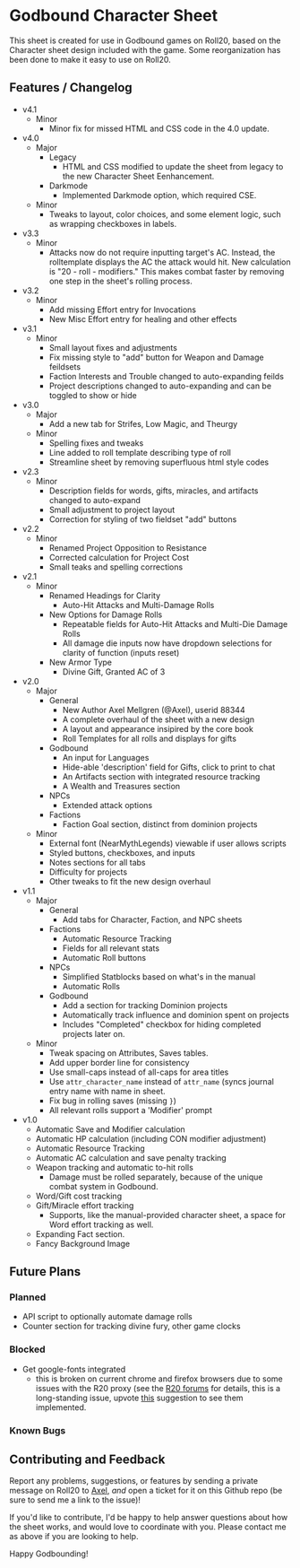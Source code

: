 # Godbound Character Sheet

This sheet is created for use in Godbound games on Roll20, based on the Character sheet design included with the game. Some reorganization has been done to make it easy to use on Roll20.

## Features / Changelog

- v4.1
  - Minor
    * Minor fix for missed HTML and CSS code in the 4.0 update.
- v4.0
  - Major
    - Legacy
      * HTML and CSS modified to update the sheet from legacy to the new Character Sheet Eenhancement.
	- Darkmode
	  * Implemented Darkmode option, which required CSE.
  - Minor
    * Tweaks to layout, color choices, and some element logic, such as wrapping checkboxes in labels.
- v3.3
  - Minor
    * Attacks now do not require inputting target's AC. Instead, the rolltemplate displays the AC the attack would hit. New calculation is "20 - roll - modifiers." This makes combat faster by removing one step in the sheet's rolling process.
- v3.2
  - Minor
    * Add missing Effort entry for Invocations
    * New Misc Effort entry for healing and other effects
- v3.1
  - Minor
    * Small layout fixes and adjustments
    * Fix missing style to "add" button for Weapon and Damage feildsets
    * Faction Interests and Trouble changed to auto-expanding feilds
    * Project descriptions changed to auto-expanding  and can be toggled to show or hide
- v3.0
  - Major
    * Add a new tab for Strifes, Low Magic, and Theurgy
  - Minor
    * Spelling fixes and tweaks
    * Line added to roll template describing type of roll
    * Streamline sheet by removing superfluous html style codes
- v2.3
  - Minor
    * Description fields for words, gifts, miracles, and artifacts changed to auto-expand
    * Small adjustment to project layout
    * Correction for styling of two  fieldset "add" buttons
- v2.2
  - Minor
    * Renamed Project Opposition to Resistance
    * Corrected calculation for Project Cost
    * Small teaks and spelling corrections
- v2.1
  - Minor
    - Renamed Headings for Clarity
      * Auto-Hit Attacks and Multi-Damage Rolls
    - New Options for Damage Rolls
      * Repeatable fields for Auto-Hit Attacks and Multi-Die Damage Rolls
      * All damage die inputs now have dropdown selections for clarity of function (inputs reset)
    - New Armor Type
      * Divine Gift, Granted AC of 3
- v2.0
  - Major
    - General
      * New Author Axel Mellgren (@Axel), userid 88344
      * A complete overhaul of the sheet with a new design
      * A layout and appearance insipired by the core book
      * Roll Templates for all rolls and displays for gifts
    - Godbound
      * An input for Languages
      * Hide-able 'description' field for Gifts, click to print to chat
      * An Artifacts section with integrated resource tracking
      * A Wealth and Treasures section
    - NPCs
      * Extended attack options
    - Factions
      * Faction Goal section, distinct from dominion projects
  - Minor
    * External font (NearMythLegends) viewable if user allows scripts
    * Styled buttons, checkboxes, and inputs
    * Notes sections for all tabs
    * Difficulty for projects
    * Other tweaks to fit the new design overhaul
- v1.1
  - Major
    - General
      * Add tabs for Character, Faction, and NPC sheets
    - Factions
      * Automatic Resource Tracking
      * Fields for all relevant stats
      * Automatic Roll buttons
    - NPCs
      * Simplified Statblocks based on what's in the manual
      * Automatic Rolls
    - Godbound
      * Add a section for tracking Dominion projects
      * Automatically track influence and dominion spent on projects
      * Includes "Completed" checkbox for hiding completed projects later on.
  - Minor
    * Tweak spacing on Attributes, Saves tables.
    * Add upper border line for consistency
    * Use small-caps instead of all-caps for area titles
    * Use `attr_character_name` instead of `attr_name` (syncs journal entry name
      with name in sheet.
    * Fix bug in rolling saves (missing `}`)
    * All relevant rolls support a 'Modifier' prompt
- v1.0
  * Automatic Save and Modifier calculation
  * Automatic HP calculation (including CON modifier adjustment)
  * Automatic Resource Tracking
  * Automatic AC calculation and save penalty tracking
  * Weapon tracking and automatic to-hit rolls
    - Damage must be rolled separately, because of the unique combat system in Godbound.
  * Word/Gift cost tracking
  * Gift/Miracle effort tracking
    - Supports, like the manual-provided character sheet, a space for Word effort tracking as well.
  * Expanding Fact section.
  * Fancy Background Image

## Future Plans

### Planned
* API script to optionally automate damage rolls
* Counter section for tracking divine fury, other game clocks

### Blocked

* Get google-fonts integrated
  - this is broken on current chrome and firefox browsers due to some issues with the R20 proxy
    (see the [R20 forums](https://app.roll20.net/forum/post/1534665/slug%7D) for details, this
    is a long-standing issue, upvote [this](https://app.roll20.net/forum/post/2593284/character-sheets-make-google-webfonts-available-for-use) 
    suggestion to see them implemented.

### Known Bugs


## Contributing and Feedback

Report any problems, suggestions, or features by sending a private message on Roll20 to [Axel](https://app.roll20.net/users/88344), *and* open a ticket for it on this Github repo (be sure to send me a link to the issue)!

If you'd like to contribute, I'd be happy to help answer questions about how the sheet works, and would love to coordinate with you. Please contact me as above if you are looking to help.

Happy Godbounding!
